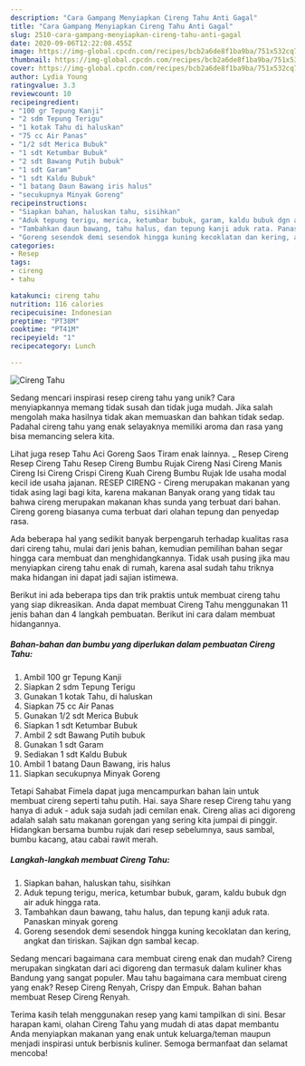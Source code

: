 ```yaml
---
description: "Cara Gampang Menyiapkan Cireng Tahu Anti Gagal"
title: "Cara Gampang Menyiapkan Cireng Tahu Anti Gagal"
slug: 2510-cara-gampang-menyiapkan-cireng-tahu-anti-gagal
date: 2020-09-06T12:22:08.455Z
image: https://img-global.cpcdn.com/recipes/bcb2a6de8f1ba9ba/751x532cq70/cireng-tahu-foto-resep-utama.jpg
thumbnail: https://img-global.cpcdn.com/recipes/bcb2a6de8f1ba9ba/751x532cq70/cireng-tahu-foto-resep-utama.jpg
cover: https://img-global.cpcdn.com/recipes/bcb2a6de8f1ba9ba/751x532cq70/cireng-tahu-foto-resep-utama.jpg
author: Lydia Young
ratingvalue: 3.3
reviewcount: 10
recipeingredient:
- "100 gr Tepung Kanji"
- "2 sdm Tepung Terigu"
- "1 kotak Tahu di haluskan"
- "75 cc Air Panas"
- "1/2 sdt Merica Bubuk"
- "1 sdt Ketumbar Bubuk"
- "2 sdt Bawang Putih bubuk"
- "1 sdt Garam"
- "1 sdt Kaldu Bubuk"
- "1 batang Daun Bawang iris halus"
- "secukupnya Minyak Goreng"
recipeinstructions:
- "Siapkan bahan, haluskan tahu, sisihkan"
- "Aduk tepung terigu, merica, ketumbar bubuk, garam, kaldu bubuk dgn air aduk hingga rata."
- "Tambahkan daun bawang, tahu halus, dan tepung kanji aduk rata. Panaskan minyak goreng"
- "Goreng sesendok demi sesendok hingga kuning kecoklatan dan kering, angkat dan tiriskan. Sajikan dgn sambal kecap."
categories:
- Resep
tags:
- cireng
- tahu

katakunci: cireng tahu 
nutrition: 116 calories
recipecuisine: Indonesian
preptime: "PT38M"
cooktime: "PT41M"
recipeyield: "1"
recipecategory: Lunch

---
```



![Cireng Tahu](https://img-global.cpcdn.com/recipes/bcb2a6de8f1ba9ba/751x532cq70/cireng-tahu-foto-resep-utama.jpg)

Sedang mencari inspirasi resep cireng tahu yang unik? Cara menyiapkannya memang tidak susah dan tidak juga mudah. Jika salah mengolah maka hasilnya tidak akan memuaskan dan bahkan tidak sedap. Padahal cireng tahu yang enak selayaknya memiliki aroma dan rasa yang bisa memancing selera kita.

Lihat juga resep Tahu Aci Goreng Saos Tiram enak lainnya. _ Resep Cireng Resep Cireng Tahu Resep Cireng Bumbu Rujak Cireng Nasi Cireng Manis Cireng Isi Cireng Crispi Cireng Kuah Cireng Bumbu Rujak Ide usaha modal kecil ide usaha jajanan. RESEP CIRENG - Cireng merupakan makanan yang tidak asing lagi bagi kita, karena makanan Banyak orang yang tidak tau bahwa cireng merupakan makanan khas sunda yang terbuat dari bahan. Cireng goreng biasanya cuma terbuat dari olahan tepung dan penyedap rasa.

Ada beberapa hal yang sedikit banyak berpengaruh terhadap kualitas rasa dari cireng tahu, mulai dari jenis bahan, kemudian pemilihan bahan segar hingga cara membuat dan menghidangkannya. Tidak usah pusing jika mau menyiapkan cireng tahu enak di rumah, karena asal sudah tahu triknya maka hidangan ini dapat jadi sajian istimewa.


Berikut ini ada beberapa tips dan trik praktis untuk membuat cireng tahu yang siap dikreasikan. Anda dapat membuat Cireng Tahu menggunakan 11 jenis bahan dan 4 langkah pembuatan. Berikut ini cara dalam membuat hidangannya.

<!--inarticleads1-->

##### Bahan-bahan dan bumbu yang diperlukan dalam pembuatan Cireng Tahu:

1. Ambil 100 gr Tepung Kanji
1. Siapkan 2 sdm Tepung Terigu
1. Gunakan 1 kotak Tahu, di haluskan
1. Siapkan 75 cc Air Panas
1. Gunakan 1/2 sdt Merica Bubuk
1. Siapkan 1 sdt Ketumbar Bubuk
1. Ambil 2 sdt Bawang Putih bubuk
1. Gunakan 1 sdt Garam
1. Sediakan 1 sdt Kaldu Bubuk
1. Ambil 1 batang Daun Bawang, iris halus
1. Siapkan secukupnya Minyak Goreng


Tetapi Sahabat Fimela dapat juga mencampurkan bahan lain untuk membuat cireng seperti tahu putih. Hai. saya Share resep Cireng tahu yang hanya di aduk - aduk saja sudah jadi cemilan enak. Cireng alias aci digoreng adalah salah satu makanan gorengan yang sering kita jumpai di pinggir. Hidangkan bersama bumbu rujak dari resep sebelumnya, saus sambal, bumbu kacang, atau cabai rawit merah. 

<!--inarticleads2-->

##### Langkah-langkah membuat Cireng Tahu:

1. Siapkan bahan, haluskan tahu, sisihkan
1. Aduk tepung terigu, merica, ketumbar bubuk, garam, kaldu bubuk dgn air aduk hingga rata.
1. Tambahkan daun bawang, tahu halus, dan tepung kanji aduk rata. Panaskan minyak goreng
1. Goreng sesendok demi sesendok hingga kuning kecoklatan dan kering, angkat dan tiriskan. Sajikan dgn sambal kecap.


Sedang mencari bagaimana cara membuat cireng enak dan mudah? Cireng merupakan singkatan dari aci digoreng dan termasuk dalam kuliner khas Bandung yang sangat populer. Mau tahu bagaimana cara membuat cireng yang enak? Resep Cireng Renyah, Crispy dan Empuk. Bahan bahan membuat Resep Cireng Renyah. 

Terima kasih telah menggunakan resep yang kami tampilkan di sini. Besar harapan kami, olahan Cireng Tahu yang mudah di atas dapat membantu Anda menyiapkan makanan yang enak untuk keluarga/teman maupun menjadi inspirasi untuk berbisnis kuliner. Semoga bermanfaat dan selamat mencoba!
